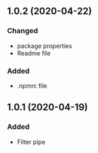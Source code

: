 ## **1.0.2** (2020-04-22)

### Changed

- package properties
- Readme file

### Added

- .npmrc file

## **1.0.1** (2020-04-19)

### Added

- Filter pipe
